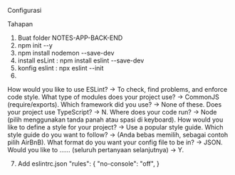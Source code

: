 Configurasi

Tahapan

1. Buat folder NOTES-APP-BACK-END
2. npm init --y
3. npm install nodemon --save-dev
4. install esLint : npm install eslint --save-dev
5. konfig eslint : npx eslint --init
6. 
How would you like to use ESLint? -> To check, find problems, and enforce code style.
What type of modules does your project use? -> CommonJS (require/exports).
Which framework did you use? -> None of these. 
Does your project use TypeScript? -> N.
Where does your code run? -> Node (pilih menggunakan tanda panah atau spasi di keyboard).
How would you like to define a style for your project? -> Use a popular style guide.
Which style guide do you want to follow? -> (Anda bebas memilih, sebagai contoh pilih AirBnB).
What format do you want your config file to be in? -> JSON.
Would you like to …… (seluruh pertanyaan selanjutnya) -> Y.

7. Add eslintrc.json
    "rules": {
        "no-console": "off",
    }
     
